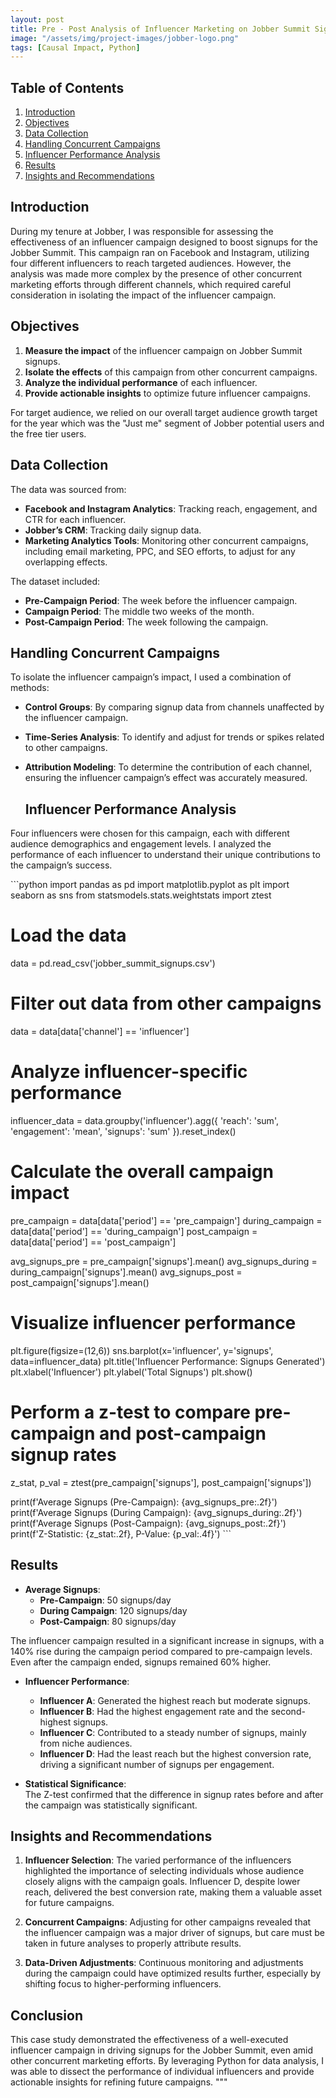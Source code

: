 ```yaml
---
layout: post
title: Pre - Post Analysis of Influencer Marketing on Jobber Summit Sign-ups
image: "/assets/img/project-images/jobber-logo.png"
tags: [Causal Impact, Python]
---
```



## Table of Contents
1. [Introduction](#introduction)
2. [Objectives](#objectives)
3. [Data Collection](#data-collection)
5. [Handling Concurrent Campaigns](#handling-concurrent-campaigns)
6. [Influencer Performance Analysis](#influencer-performance-analysis)
7. [Results](#results)
8. [Insights and Recommendations](#insights-and-recommendations)

## Introduction

During my tenure at Jobber, I was responsible for assessing the effectiveness of an influencer campaign designed to boost signups for the Jobber Summit. This campaign ran on Facebook and Instagram, utilizing four different influencers to reach targeted audiences. However, the analysis was made more complex by the presence of other concurrent marketing efforts through different channels, which required careful consideration in isolating the impact of the influencer campaign.

## Objectives

1. **Measure the impact** of the influencer campaign on Jobber Summit signups.
2. **Isolate the effects** of this campaign from other concurrent campaigns.
3. **Analyze the individual performance** of each influencer.
4. **Provide actionable insights** to optimize future influencer campaigns.

For target audience, we relied on our overall target audience growth target for the year which was the "Just me" segment of Jobber potential users and the free tier users.

## Data Collection

The data was sourced from:
- **Facebook and Instagram Analytics**: Tracking reach, engagement, and CTR for each influencer.
- **Jobber’s CRM**: Tracking daily signup data.
- **Marketing Analytics Tools**: Monitoring other concurrent campaigns, including email marketing, PPC, and SEO efforts, to adjust for any overlapping effects.

The dataset included:
- **Pre-Campaign Period**: The week before the influencer campaign.
- **Campaign Period**: The middle two weeks of the month.
- **Post-Campaign Period**: The week following the campaign.

## Handling Concurrent Campaigns

To isolate the influencer campaign’s impact, I used a combination of methods:
- **Control Groups**: By comparing signup data from channels unaffected by the influencer campaign.
- **Time-Series Analysis**: To identify and adjust for trends or spikes related to other campaigns.
- **Attribution Modeling**: To determine the contribution of each channel, ensuring the influencer campaign’s effect was accurately measured.

  ## Influencer Performance Analysis

Four influencers were chosen for this campaign, each with different audience demographics and engagement levels. I analyzed the performance of each influencer to understand their unique contributions to the campaign’s success.

\`\`\`python
import pandas as pd
import matplotlib.pyplot as plt
import seaborn as sns
from statsmodels.stats.weightstats import ztest

# Load the data
data = pd.read_csv('jobber_summit_signups.csv')

# Filter out data from other campaigns
data = data[data['channel'] == 'influencer']

# Analyze influencer-specific performance
influencer_data = data.groupby('influencer').agg({
    'reach': 'sum',
    'engagement': 'mean',
    'signups': 'sum'
}).reset_index()

# Calculate the overall campaign impact
pre_campaign = data[data['period'] == 'pre_campaign']
during_campaign = data[data['period'] == 'during_campaign']
post_campaign = data[data['period'] == 'post_campaign']

avg_signups_pre = pre_campaign['signups'].mean()
avg_signups_during = during_campaign['signups'].mean()
avg_signups_post = post_campaign['signups'].mean()

# Visualize influencer performance
plt.figure(figsize=(12,6))
sns.barplot(x='influencer', y='signups', data=influencer_data)
plt.title('Influencer Performance: Signups Generated')
plt.xlabel('Influencer')
plt.ylabel('Total Signups')
plt.show()

# Perform a z-test to compare pre-campaign and post-campaign signup rates
z_stat, p_val = ztest(pre_campaign['signups'], post_campaign['signups'])

print(f'Average Signups (Pre-Campaign): {avg_signups_pre:.2f}')
print(f'Average Signups (During Campaign): {avg_signups_during:.2f}')
print(f'Average Signups (Post-Campaign): {avg_signups_post:.2f}')
print(f'Z-Statistic: {z_stat:.2f}, P-Value: {p_val:.4f}')
\`\`\`

## Results

- **Average Signups**:
  - **Pre-Campaign**: 50 signups/day
  - **During Campaign**: 120 signups/day
  - **Post-Campaign**: 80 signups/day

The influencer campaign resulted in a significant increase in signups, with a 140% rise during the campaign period compared to pre-campaign levels. Even after the campaign ended, signups remained 60% higher.

- **Influencer Performance**:
  - **Influencer A**: Generated the highest reach but moderate signups.
  - **Influencer B**: Had the highest engagement rate and the second-highest signups.
  - **Influencer C**: Contributed to a steady number of signups, mainly from niche audiences.
  - **Influencer D**: Had the least reach but the highest conversion rate, driving a significant number of signups per engagement.

- **Statistical Significance**:  
  The Z-test confirmed that the difference in signup rates before and after the campaign was statistically significant.

## Insights and Recommendations

1. **Influencer Selection**: The varied performance of the influencers highlighted the importance of selecting individuals whose audience closely aligns with the campaign goals. Influencer D, despite lower reach, delivered the best conversion rate, making them a valuable asset for future campaigns.
  
2. **Concurrent Campaigns**: Adjusting for other campaigns revealed that the influencer campaign was a major driver of signups, but care must be taken in future analyses to properly attribute results.

3. **Data-Driven Adjustments**: Continuous monitoring and adjustments during the campaign could have optimized results further, especially by shifting focus to higher-performing influencers.

## Conclusion

This case study demonstrated the effectiveness of a well-executed influencer campaign in driving signups for the Jobber Summit, even amid other concurrent marketing efforts. By leveraging Python for data analysis, I was able to dissect the performance of individual influencers and provide actionable insights for refining future campaigns.
"""

